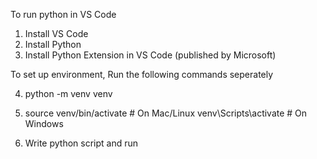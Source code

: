 To run python in VS Code

1. Install VS Code
2. Install Python
3. Install Python Extension in VS Code (published by Microsoft)

To set up environment, Run the following commands seperately

4. python -m venv venv
5. source venv/bin/activate   # On Mac/Linux
   venv\Scripts\activate      # On Windows

6. Write python script and run
